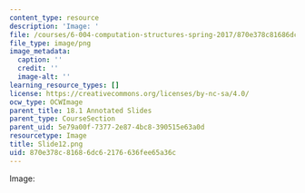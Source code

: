 ```yaml
---
content_type: resource
description: 'Image: '
file: /courses/6-004-computation-structures-spring-2017/870e378c81686dc62176636fee65a36c_Slide12.png
file_type: image/png
image_metadata:
  caption: ''
  credit: ''
  image-alt: ''
learning_resource_types: []
license: https://creativecommons.org/licenses/by-nc-sa/4.0/
ocw_type: OCWImage
parent_title: 18.1 Annotated Slides
parent_type: CourseSection
parent_uid: 5e79a00f-7377-2e87-4bc8-390515e63a0d
resourcetype: Image
title: Slide12.png
uid: 870e378c-8168-6dc6-2176-636fee65a36c
---
```

Image: 